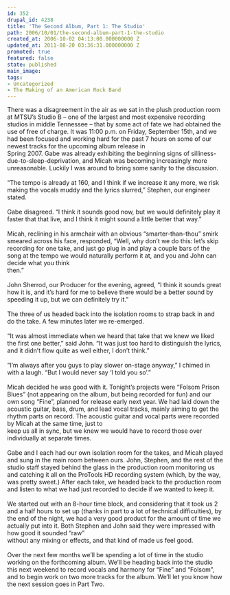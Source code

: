 ```yaml
---
id: 352
drupal_id: 4238
title: 'The Second Album, Part 1: The Studio'
path: 2006/10/01/the-second-album-part-1-the-studio
created_at: 2006-10-02 04:13:00.000000000 Z
updated_at: 2011-08-20 03:36:31.000000000 Z
promoted: true
featured: false
state: published
main_image: 
tags:
- Uncategorized
- The Making of an American Rock Band
---
```

There was a disagreement in the air as we sat in the plush production room at MTSU’s Studio B – one of the largest and most expensive recording studios in middle Tennessee – that by some act of fate we had obtained the use of free of charge. It was 11:00 p.m. on Friday, September 15th, and we had been focused and working hard for the past 7 hours on some of our newest tracks for the upcoming album release in<br />Spring 2007. Gabe was already exhibiting the beginning signs of silliness-due-to-sleep-deprivation, and Micah was becoming increasingly more unreasonable. Luckily I was around to bring some sanity to the discussion.<br /><br />“The tempo is already at 160, and I think if we increase it any more, we risk making the vocals muddy and the lyrics slurred,” Stephen, our engineer stated.<br /><br />Gabe disagreed. “I think it sounds good now, but we would definitely play it faster that that live, and I think it might sound a little better that way.”<br /><br />Micah, reclining in his armchair with an obvious “smarter-than-thou” smirk smeared across his face, responded, “Well, why don’t we do this: let’s skip recording for one take, and just go plug in and play a couple bars of the song at the tempo we would naturally perform it at, and you and John can decide what you think<br />then.”<br /><br />John Sherrod, our Producer for the evening, agreed, “I think it sounds great how it is, and it’s hard for me to believe there would be a better sound by speeding it up, but we can definitely try it.”<br /><br />The three of us headed back into the isolation rooms to strap back in and do the take. A few minutes later we re-emerged.<br /><br />“It was almost immediate when we heard that take that we knew we liked the first one better,” said John. “It was just too hard to distinguish the lyrics, and it didn’t flow quite as well either, I don’t think.”<br /><br />“I’m always after you guys to play slower on-stage anyway,” I chimed in with a laugh. “But I would never say ‘I told you so’.”<br /><br />Micah decided he was good with it. Tonight’s projects were “Folsom Prison Blues” (not appearing on the album, but being recorded for fun) and our own song “Fine”, planned for release early next year. We had laid down the acoustic guitar, bass, drum, and lead vocal tracks, mainly aiming to get the rhythm parts on record. The acoustic guitar and vocal parts were recorded by Micah at the same time, just to<br />keep us all in sync, but we knew we would have to record those over individually at separate times.<br /><br />Gabe and I each had our own isolation room for the takes, and Micah played and sung in the main room between ours. John, Stephen, and the rest of the studio staff stayed behind the glass in the production room monitoring us and catching it all on the ProTools HD recording system (which, by the way, was pretty sweet.) After each take, we headed back to the production room and listen to what we had just recorded to decide if we wanted to keep it.<br /><br />We started out with an 8-hour time block, and considering that it took us 2 and a half hours to set up (thanks in part to a lot of technical difficulties), by the end of the night, we had a very good product for the amount of time we actually put into it. Both Stephen and John said they were impressed with how good it sounded “raw”<br />without any mixing or effects, and that kind of made us feel good.<br /><br />Over the next few months we’ll be spending a lot of time in the studio working on the forthcoming album. We’ll be heading back into the studio this next weekend to record vocals and harmony for “Fine” and “Folsom”, and to begin work on two more tracks for the album. We’ll let you know how the next session goes in Part Two.
